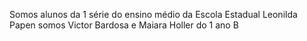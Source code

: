 Somos alunos da 1 série do ensino médio 
da Escola Estadual Leonilda Papen 
somos Victor Bardosa e Maiara Holler do 1 ano B
